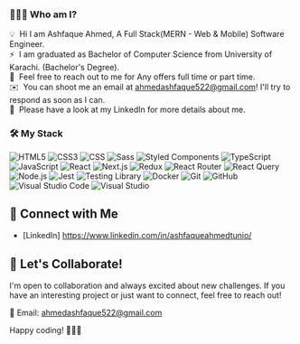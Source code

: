 ### 👨🏻‍💻 Who am I?

💡  Hi I am Ashfaque Ahmed, A Full Stack(MERN - Web & Mobile) Software Engineer.\
⚡  I am graduated as Bachelor of Computer Science from University of Karachi. (Bachelor's Degree).\
💬  Feel free to reach out to me for Any offers full time or part time.\
✉️  You can shoot me an email at ahmedashfaque522@gmail.com! I'll try to respond as soon as I can.\
📄  Please have a look at my LinkedIn for more details about me.

### 🛠 My Stack

![HTML5](https://img.shields.io/badge/-HTML5-05122A?style=flat&logo=HTML5)
![CSS3](https://img.shields.io/badge/css3-%231572B6.svg?style=flat&logo=css3&logoColor=white)
![CSS](https://img.shields.io/badge/-CSS-05122A?style=flat&logo=CSS3&logoColor=1572B6)
![Sass](https://img.shields.io/badge/-Sass-05122A?style=flat&logo=Sass)
![Styled Components](https://img.shields.io/badge/styled--components-DB7093?flat&logo=styled-components&logoColor=white)
![TypeScript](https://badgen.net/badge/-/TypeScript?icon=typescript&label&labelColor=blue&color=555555)
![JavaScript](https://img.shields.io/badge/-JavaScript-05122A?style=flat&logo=javascript)
![React](https://img.shields.io/badge/-React-05122A?style=flat&logo=react)
![Next.js](https://img.shields.io/badge/Next-black?flat&logo=next.js&logoColor=white)
![Redux](https://img.shields.io/badge/redux-%23593d88.svg?flat&logo=redux&logoColor=white)
![React Router](https://img.shields.io/badge/React_Router-CA4245?flat&logo=react-router&logoColor=white)
![React Query](https://img.shields.io/badge/-React%20Query-FF4154?flat&logo=react%20query&logoColor=white)
![Node.js](https://img.shields.io/badge/-Node.js-05122A?style=flat&logo=node.js)
![Jest](https://img.shields.io/badge/-jest-%23C21325?flat&logo=jest&logoColor=white)
![Testing Library](https://img.shields.io/badge/-TestingLibrary-%23E33332?flat&logo=testing-library&logoColor=white)
![Docker](https://img.shields.io/badge/-Docker-05122A?style=flat&logo=Docker)
![Git](https://img.shields.io/badge/-Git-05122A?style=flat&logo=git)
![GitHub](https://img.shields.io/badge/-GitHub-05122A?style=flat&logo=github)
![Visual Studio Code](https://img.shields.io/badge/-Visual%20Studio%20Code-05122A?style=flat&logo=visual-studio-code&logoColor=007ACC)
![Visual Studio](https://img.shields.io/badge/-Visual%20Studio-05122A?style=flat&logo=visual-studio&logoColor=956feb)

## 🔗 Connect with Me
- [LinkedIn] https://www.linkedin.com/in/ashfaqueahmedtunio/

## 🎉 Let's Collaborate!

I'm open to collaboration and always excited about new challenges. If you have an interesting project or just want to connect, feel free to reach out!

📧 Email: ahmedashfaque522@gmail.com

Happy coding! 👩‍💻🚀
